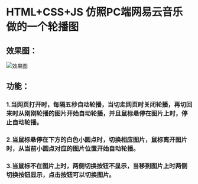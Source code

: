 # HTML+CSS+JS 仿照PC端网易云音乐做的一个轮播图
## 效果图：
![效果图](https://user-images.githubusercontent.com/50769362/160762745-2bce2434-bf62-496f-a929-ab3a88abc855.png)

## 功能：
### 1.当网页打开时，每隔五秒自动轮播，当切走网页时关闭轮播，再切回来时从刚刚轮播的图片开始自动轮播，并且鼠标悬停在图片上时，停止自动轮播。
### 2.当鼠标悬停在下方的白色小圆点时，切换相应图片，鼠标离开图片时，从当前小圆点对应的图片位置开始自动轮播。
### 3.当鼠标不在图片上时，两侧切换按钮不显示，当移到图片上时两侧切换按钮显示，点击按钮可以切换图片。
